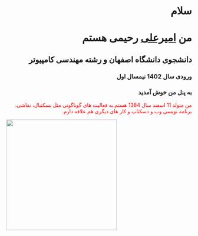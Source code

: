 <html>
<body>

<h1 dir=rtl>سلام</h1>
<h1 dir=rtl>من <a href="[url](https://github.com/)">امیرعلی</a> رحیمی هستم</h1>
<h2 dir=rtl>دانشجوی دانشگاه اصفهان و رشته مهندسی کامپیوتر</h2>
<h3 dir=rtl>ورودی سال 1402 نیمسال اول</h3>
<h3 dir=rtl>به پنل من خوش آمدید</h3>
<p style="color:red;" dir=rtl>من متولد 11 اسفند سال 1384 هستم.به فعالیت های گوناگونی مثل بسکتبال، نقاشی، برنامه نویسی وب و دسکتاپ و کار های دیگری هم علاقه دارم.</p>
<img src="me.jpg" width="300px" height="300px">
</body>
</html>
